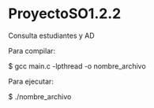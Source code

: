 # ProyectoSO1.2.2
Consulta estudiantes y AD


Para compilar:

$ gcc main.c -lpthread -o nombre_archivo

Para ejecutar:

$ ./nombre_archivo
